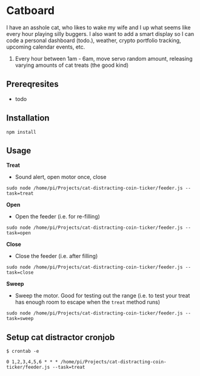 # Catboard

I have an asshole cat, who likes to wake my wife and I up what seems like every hour playing silly buggers. I also want to add a smart display so I can code a personal dashboard (todo.), weather, crypto portfolio tracking, upcoming calendar events, etc.

1. Every hour between 1am - 6am, move servo random amount, releasing varying amounts of cat treats (the good kind)

## Prereqresites
* todo

## Installation
```
npm install
```

## Usage
**Treat**
- Sound alert, open motor once, close

```sudo node /home/pi/Projects/cat-distracting-coin-ticker/feeder.js --task=treat```

**Open**
- Open the feeder (i.e. for re-filling)

```sudo node /home/pi/Projects/cat-distracting-coin-ticker/feeder.js --task=open```

**Close**
- Close the feeder (i.e. after filling)

```sudo node /home/pi/Projects/cat-distracting-coin-ticker/feeder.js --task=close```

**Sweep**
- Sweep the motor. Good for testing out the range (i.e. to test your treat has enough room to escape
  when the `treat` method runs)

```sudo node /home/pi/Projects/cat-distracting-coin-ticker/feeder.js --task=sweep```

## Setup cat distractor cronjob
```
$ crontab -e

0 1,2,3,4,5,6 * * * /home/pi/Projects/cat-distracting-coin-ticker/feeder.js --task=treat
```

